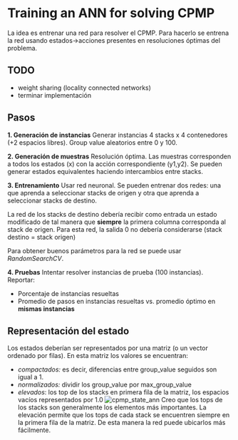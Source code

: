 Training an ANN for solving CPMP
==
La idea es entrenar una red para resolver el CPMP.
Para hacerlo se entrena la red usando estados->acciones presentes en resoluciones óptimas del problema.

TODO
---
- weight sharing (locality connected networks)
- terminar implementación

Pasos
--

**1. Generación de instancias**
Generar instancias 4 stacks x 4 contenedores (+2 espacios libres). Group value aleatorios entre 0 y 100.

**2. Generación de muestras**
Resolución óptima. Las muestras corresponden a todos los estados (x) con la acción correspondiente (y1,y2). Se pueden generar estados equivalentes haciendo intercambios entre stacks.

**3. Entrenamiento**
Usar red neuronal.
Se pueden entrenar dos redes: una que aprenda a seleccionar stacks de origen y otra que aprenda a seleccionar stacks de destino. 

La red de los stacks de destino debería recibir como entrada un estado modificado de tal manera que **siempre** la primera columna corresponda al stack de origen. Para esta red, la salida 0 no debería considerarse (stack destino = stack origen)

Para obtener buenos parámetros para la red se puede usar *RandomSearchCV*.

**4. Pruebas**
Intentar resolver instancias de prueba (100 instancias).  Reportar:
* Porcentaje de instancias resueltas
* Promedio de pasos en instancias resueltas vs. promedio óptimo en **mismas instancias**

Representación del estado
--
Los estados deberían ser representados por una matriz (o un vector ordenado por filas). En esta matriz los valores se encuentran:
* *compactados:* es decir, diferencias entre group_value seguidos son igual a 1.
* *normalizados:* dividir los group_value por max_group_value
* *elevados*: los top de los stacks en primera fila de la matriz, los espacios vacíos representados por 1.0
![cpmp_state_ann](https://docs.google.com/drawings/d/e/2PACX-1vQNLBGwH7vfOOtnZwdv0_26tHkpk_2FxjkDKQF_BeOBGL5e5Dgok7myEZwSoNizxTMmzm_o7W61cHnF/pub?w=960&h=723)
Creo que los tops de los stacks son generalmente los elementos más importantes. La elevación permite que los tops de cada stack se encuentren siempre en la primera fila de la matriz. De esta manera la red puede ubicarlos más fácilmente.



<!--stackedit_data:
eyJoaXN0b3J5IjpbMTg4MjU4Njc5NSwtNDQyNTgwOTMwLDg5Nz
A3OTc4MywzMDA5Mzk0MTMsNTUxNDQ2MDA1XX0=
-->